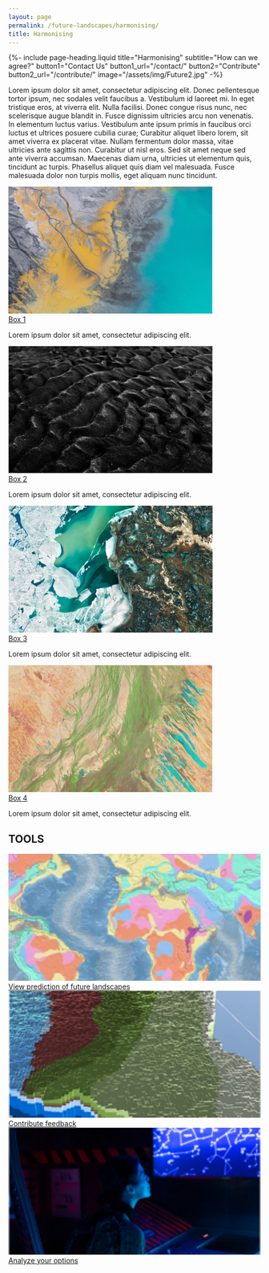 ```yaml
---
layout: page
permalink: /future-landscapes/harmonising/
title: Harmonising
---
```


{%-
        include page-heading.liquid
        title="Harmonising"
        subtitle="How can we agree?"
        button1="Contact Us" button1_url="/contact/"
        button2="Contribute" button2_url="/contribute/"
        image="/assets/img/Future2.jpg"
-%}

<!-- future-landscapes-start -->
<div class="container mt-100 mb-100 future-landscapes-main">
    <div class="mb-80">
        <p>Lorem ipsum dolor sit amet, consectetur adipiscing elit. Donec pellentesque tortor ipsum, nec sodales velit faucibus a. Vestibulum id laoreet mi. In eget tristique eros, at viverra elit. Nulla facilisi. Donec congue risus nunc, nec scelerisque augue blandit in. Fusce dignissim ultricies arcu non venenatis. In elementum luctus varius. Vestibulum ante ipsum primis in faucibus orci luctus et ultrices posuere cubilia curae; Curabitur aliquet libero lorem, sit amet viverra ex placerat vitae. Nullam fermentum dolor massa, vitae ultricies ante sagittis non. Curabitur ut nisl eros. Sed sit amet neque sed ante viverra accumsan. Maecenas diam urna, ultricies ut elementum quis, tincidunt ac turpis. Phasellus aliquet quis diam vel malesuada. Fusce malesuada dolor non turpis mollis, eget aliquam nunc tincidunt.</p>
    </div>
    <div class="row">
        <div class="col-12 col-sm-6 col-md-3">
            <a href="#"><img src="/assets/img/Future1.jpg" alt="img"></a>
            <div class="future-dsc">
                <a href="#">
                    <div class="future-dsc-title">Box 1</div>
                </a>
                <p>Lorem ipsum dolor sit amet, consectetur adipiscing elit.</p>
            </div>
        </div>
        <div class="col-12 col-sm-6 col-md-3">
            <a href="#"><img src="/assets/img/Future2.jpg" alt="img"></a>
            <div class="future-dsc">
                <a href="#">
                    <div class="future-dsc-title">Box 2</div>
                </a>
                <p>Lorem ipsum dolor sit amet, consectetur adipiscing elit.</p>
            </div>
        </div>
        <div class="col-12 col-sm-6 col-md-3">
            <a href="#"><img src="/assets/img/Future3.jpg" alt="img"></a>
            <div class="future-dsc">
                <a href="#">
                    <div class="future-dsc-title">Box 3</div>
                </a>
                <p>Lorem ipsum dolor sit amet, consectetur adipiscing elit.</p>
            </div>
        </div>
        <div class="col-12 col-sm-6 col-md-3">
            <a href="#"><img src="/assets/img/Future4.jpg" alt="img"></a>
            <div class="future-dsc">
                <a href="#">
                    <div class="future-dsc-title">Box 4</div>
                </a>
                <p>Lorem ipsum dolor sit amet, consectetur adipiscing elit.</p>
            </div>
        </div>
    </div>
</div>
<!-- future-landscapes-end -->

<!-- TOOLS landscapes-start -->
<div class="container mt-100 mb-100 tools-main">
    <h2 class="common-title">TOOLS</h2>
    <div class="row">
        <div class="col-12 col-sm-6 col-md-4">
            <a href="#"><img src="/assets/img/tools1.jpg" alt="View prediction of future landscapes" style="width:100%;height:253px;object-fit:cover;"></a>
            <div class="future-dsc">
                <a href="#">
                    <div class="future-dsc-title" style="text-transform: none;">View prediction of future landscapes</div>
                </a>
            </div>
        </div>
        <div class="col-12 col-sm-6 col-md-4">
            <a href="#"><img src="/assets/img/tools2.jpg" alt="Contribute feedback" style="width:100%;height:253px;object-fit:cover;"></a>
            <div class="future-dsc">
                <a href="#">
                    <div class="future-dsc-title" style="text-transform: none;">Contribute feedback</div>
                </a>
            </div>
        </div>
        <div class="col-12 col-sm-6 col-md-4">
            <a href="#"><img src="/assets/img/tools3.jpg" alt="Analyze your options" style="width:100%;height:253px;object-fit:cover;"></a>
            <div class="future-dsc">
                <a href="#">
                    <div class="future-dsc-title" style="text-transform: none;">Analyze your options</div>
                </a>
            </div>
        </div>
    </div>
</div>
<!-- TOOLS landscapes-end -->
